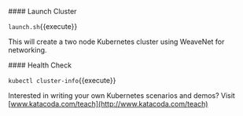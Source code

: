 #### Launch Cluster

`launch.sh`{{execute}}

This will create a two node Kubernetes cluster using WeaveNet for networking.

#### Health Check

`
kubectl cluster-info
`{{execute}}


Interested in writing your own Kubernetes scenarios and demos? Visit [www.katacoda.com/teach](http://www.katacoda.com/teach)
